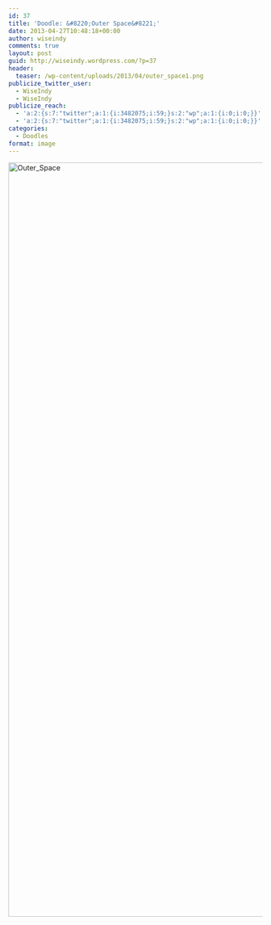```yaml
---
id: 37
title: 'Doodle: &#8220;Outer Space&#8221;'
date: 2013-04-27T10:48:18+00:00
author: wiseindy
comments: true
layout: post
guid: http://wiseindy.wordpress.com/?p=37
header:
  teaser: /wp-content/uploads/2013/04/outer_space1.png
publicize_twitter_user:
  - WiseIndy
  - WiseIndy
publicize_reach:
  - 'a:2:{s:7:"twitter";a:1:{i:3482075;i:59;}s:2:"wp";a:1:{i:0;i:0;}}'
  - 'a:2:{s:7:"twitter";a:1:{i:3482075;i:59;}s:2:"wp";a:1:{i:0;i:0;}}'
categories:
  - Doodles
format: image
---
```

<img class="alignnone size-full wp-image-42" alt="Outer_Space" src="http://wiseindy.com/wp-content/uploads/2013/04/outer_space1.png" width="960" height="1494" />